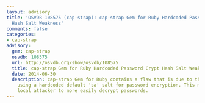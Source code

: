 ```yaml
---
layout: advisory
title: 'OSVDB-108575 (cap-strap): cap-strap Gem for Ruby Hardcoded Password Crypt
  Hash Salt Weakness'
comments: false
categories:
- cap-strap
advisory:
  gem: cap-strap
  osvdb: 108575
  url: http://osvdb.org/show/osvdb/108575
  title: cap-strap Gem for Ruby Hardcoded Password Crypt Hash Salt Weakness
  date: 2014-06-30
  description: cap-strap Gem for Ruby contains a flaw that is due to the application
    using a hardcoded default 'sa' salt for password encryption. This may allow a
    local attacker to more easily decrypt passwords.
---
```

